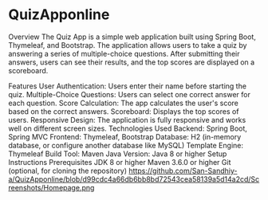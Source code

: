 # QuizApponline
Overview
The Quiz App is a simple web application built using Spring Boot, Thymeleaf, and Bootstrap. The application allows users to take a quiz by answering a series of multiple-choice questions. After submitting their answers, users can see their results, and the top scores are displayed on a scoreboard.

Features
User Authentication: Users enter their name before starting the quiz.
Multiple-Choice Questions: Users can select one correct answer for each question.
Score Calculation: The app calculates the user's score based on the correct answers.
Scoreboard: Displays the top scores of users.
Responsive Design: The application is fully responsive and works well on different screen sizes.
Technologies Used
Backend: Spring Boot, Spring MVC
Frontend: Thymeleaf, Bootstrap
Database: H2 (in-memory database, or configure another database like MySQL)
Template Engine: Thymeleaf
Build Tool: Maven
Java Version: Java 8 or higher
Setup Instructions
Prerequisites
JDK 8 or higher
Maven 3.6.0 or higher
Git (optional, for cloning the repository)
https://github.com/San-Sandhiy-a/QuizApponline/blob/d99cdc4a66db6bb8bd72543cea58139a5d14a2cd/Screenshots/Homepage.png
